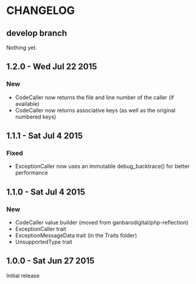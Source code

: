 # CHANGELOG

## develop branch

Nothing yet.

## 1.2.0 - Wed Jul 22 2015

### New

- CodeCaller now returns the file and line number of the caller (if available)
- CodeCaller now returns associative keys (as well as the original numbered keys)

## 1.1.1 - Sat Jul 4 2015

### Fixed

- ExceptionCaller now uses an immutable debug_backtrace() for better performance

## 1.1.0 - Sat Jul 4 2015

### New

- CodeCaller value builder (moved from ganbarodigital/php-reflection)
- ExceptionCaller trait
- ExceptionMessageData trait (in the Traits folder)
- UnsupportedType trait

## 1.0.0 - Sat Jun 27 2015

Initial release